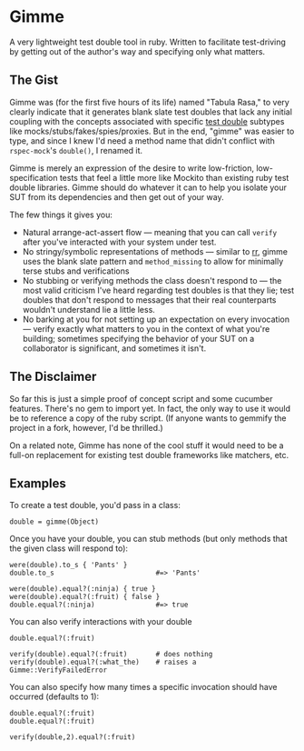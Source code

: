 # Gimme

A very lightweight test double tool in ruby. Written to facilitate test-driving by 
getting out of the author's way and specifying only what matters.

## The Gist

Gimme was (for the first five hours of its life) named "Tabula Rasa," to very clearly indicate that it generates blank slate test doubles that lack any initial coupling with the concepts associated with specific [test double](http://xunitpatterns.com/Test%20Double.html) subtypes like mocks/stubs/fakes/spies/proxies. 
But in the end, "gimme" was easier to type, and since I knew I'd need a method name that didn't conflict with `rspec-mock`'s `double()`, I renamed it. 

Gimme is merely an expression of the desire to write low-friction, low-specification tests that feel a little more like Mockito than existing ruby test double libraries. Gimme should do whatever it can to help you isolate your SUT from its dependencies and then get out of your way.

The few things it gives you:

* Natural arrange-act-assert flow — meaning that you can call `verify` after you've interacted with your system under test.
* No stringy/symbolic representations of methods — similar to [rr](https://github.com/btakita/rr), gimme uses the blank slate pattern and `method_missing` to allow for minimally terse stubs and verifications
* No stubbing or verifying methods the class doesn't respond to — the most valid criticism I've heard regarding test doubles is that they lie; test doubles that don't respond to messages that their real counterparts wouldn't understand lie a little less.
* No barking at you for not setting up an expectation on every invocation — verify exactly what matters to you in the context of what you're building; sometimes specifying the behavior of your SUT on a collaborator is significant, and sometimes it isn't.

## The Disclaimer

So far this is just a simple proof of concept script and some cucumber features. There's no gem to import yet. In fact, the only way to use it would be to reference a copy of the ruby script. (If anyone wants to gemmify the project in a fork, however, I'd be thrilled.)

On a related note, Gimme has none of the cool stuff it would need to be a full-on replacement for existing test double frameworks like matchers, etc.

## Examples

To create a test double, you'd pass in a class:

    double = gimme(Object)
     
Once you have your double, you can stub methods (but only methods that the given class will respond to):

    were(double).to_s { 'Pants' }
    double.to_s                         #=> 'Pants'
    
    were(double).equal?(:ninja) { true }
    were(double).equal?(:fruit) { false }    
    double.equal?(:ninja)               #=> true
    
You can also verify interactions with your double    

    double.equal?(:fruit)
    
    verify(double).equal?(:fruit)       # does nothing
    verify(double).equal?(:what_the)    # raises a Gimme::VerifyFailedError

You can also specify how many times a specific invocation should have occurred (defaults to 1):

    double.equal?(:fruit)
    double.equal?(:fruit)
    
    verify(double,2).equal?(:fruit)
    